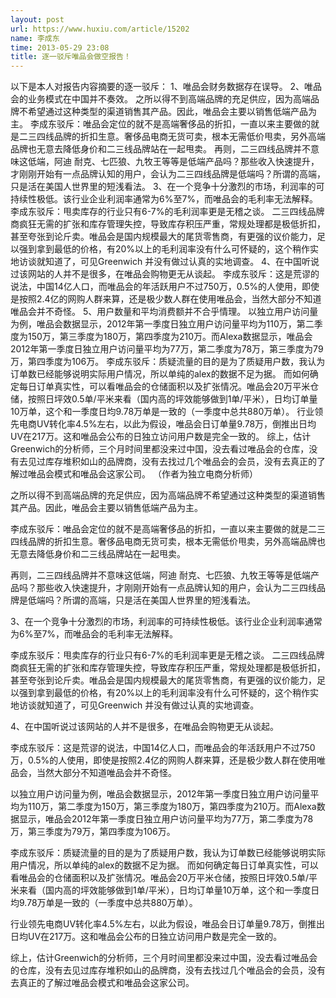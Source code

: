 ```yaml
---
layout: post
url: https://www.huxiu.com/article/15202
name: 李成东
time: 2013-05-29 23:08
title: 逐一驳斥唯品会做空报告！
---
```

以下是本人对报告内容摘要的逐一驳斥： 1、唯品会财务数据存在误导。 2、唯品会的业务模式在中国并不奏效。 之所以得不到高端品牌的充足供应，因为高端品牌不希望通过这种类型的渠道销售其产品。因此，唯品会主要以销售低端产品为主。 李成东驳斥：唯品会定位的就不是高端奢侈品的折扣，一直以来主要做的就是二三四线品牌的折扣生意。奢侈品电商无货可卖，根本无需低价甩卖，另外高端品牌也无意去降低身价和二三线品牌站在一起甩卖。 再则，二三四线品牌并不意味这低端，阿迪 耐克、七匹狼、九牧王等等是低端产品吗？那些收入快速提升，才刚刚开始有一点品牌认知的用户，会认为二三四线品牌是低端吗？所谓的高端，只是活在美国人世界里的短浅看法。 3、在一个竞争十分激烈的市场，利润率的可持续性极低。该行业企业利润率通常为6%至7%，而唯品会的毛利率无法解释。 李成东驳斥：甩卖库存的行业只有6-7%的毛利润率更是无稽之谈。 二三四线品牌商疯狂无需的扩张和库存管理失控，导致库存积压严重，常规处理都是极低折扣，甚至夸张到论斤卖。唯品会是国内规模最大的尾货零售商，有更强的议价能力，足以强到拿到最低的价格，有20%以上的毛利润率没有什么可怀疑的，这个稍作实地访谈就知道了，可见Greenwich 并没有做过认真的实地调查。 4、在中国听说过该网站的人并不是很多，在唯品会购物更无从谈起。 李成东驳斥：这是荒谬的说法，中国14亿人口，而唯品会的年活跃用户不过750万，0.5%的人使用，即使是按照2.4亿的网购人群来算，还是极少数人群在使用唯品会，当然大部分不知道唯品会并不奇怪。 5、用户数量和平均消费额并不合乎情理。 以独立用户访问量为例，唯品会数据显示，2012年第一季度日独立用户访问量平均为110万，第二季度为150万，第三季度为180万，第四季度为210万。而Alexa数据显示，唯品会2012年第一季度日独立用户访问量平均为77万，第二季度为78万，第三季度为79万，第四季度为106万。 李成东驳斥：质疑流量的目的是为了质疑用户数，我认为订单数已经能够说明实际用户情况，所以单纯的alex的数据不足为据。 而如何确定每日订单真实性，可以看唯品会的仓储面积以及扩张情况。唯品会20万平米仓储，按照日坪效0.5单/平米来看（国内高的坪效能够做到1单/平米），日均订单量10万单，这个和一季度日均9.78万单是一致的（一季度中总共880万单）。 行业领先电商UV转化率4.5%左右，以此为假设，唯品会日订单量9.78万，倒推出日均UV在217万。这和唯品会公布的日独立访问用户数是完全一致的。 综上，估计Greenwich的分析师，三个月时间里都没来过中国，没去看过唯品会的仓库，没有去见过库存堆积如山的品牌商，没有去找过几个唯品会的会员，没有去真正的了解过唯品会模式和唯品会这家公司。 （作者为独立电商分析师）

之所以得不到高端品牌的充足供应，因为高端品牌不希望通过这种类型的渠道销售其产品。因此，唯品会主要以销售低端产品为主。

李成东驳斥：唯品会定位的就不是高端奢侈品的折扣，一直以来主要做的就是二三四线品牌的折扣生意。奢侈品电商无货可卖，根本无需低价甩卖，另外高端品牌也无意去降低身价和二三线品牌站在一起甩卖。

再则，二三四线品牌并不意味这低端，阿迪 耐克、七匹狼、九牧王等等是低端产品吗？那些收入快速提升，才刚刚开始有一点品牌认知的用户，会认为二三四线品牌是低端吗？所谓的高端，只是活在美国人世界里的短浅看法。

3、在一个竞争十分激烈的市场，利润率的可持续性极低。该行业企业利润率通常为6%至7%，而唯品会的毛利率无法解释。

李成东驳斥：甩卖库存的行业只有6-7%的毛利润率更是无稽之谈。 二三四线品牌商疯狂无需的扩张和库存管理失控，导致库存积压严重，常规处理都是极低折扣，甚至夸张到论斤卖。唯品会是国内规模最大的尾货零售商，有更强的议价能力，足以强到拿到最低的价格，有20%以上的毛利润率没有什么可怀疑的，这个稍作实地访谈就知道了，可见Greenwich 并没有做过认真的实地调查。

4、在中国听说过该网站的人并不是很多，在唯品会购物更无从谈起。

李成东驳斥：这是荒谬的说法，中国14亿人口，而唯品会的年活跃用户不过750万，0.5%的人使用，即使是按照2.4亿的网购人群来算，还是极少数人群在使用唯品会，当然大部分不知道唯品会并不奇怪。

以独立用户访问量为例，唯品会数据显示，2012年第一季度日独立用户访问量平均为110万，第二季度为150万，第三季度为180万，第四季度为210万。而Alexa数据显示，唯品会2012年第一季度日独立用户访问量平均为77万，第二季度为78万，第三季度为79万，第四季度为106万。

李成东驳斥：质疑流量的目的是为了质疑用户数，我认为订单数已经能够说明实际用户情况，所以单纯的alex的数据不足为据。 而如何确定每日订单真实性，可以看唯品会的仓储面积以及扩张情况。唯品会20万平米仓储，按照日坪效0.5单/平米来看（国内高的坪效能够做到1单/平米），日均订单量10万单，这个和一季度日均9.78万单是一致的（一季度中总共880万单）。

行业领先电商UV转化率4.5%左右，以此为假设，唯品会日订单量9.78万，倒推出日均UV在217万。这和唯品会公布的日独立访问用户数是完全一致的。

综上，估计Greenwich的分析师，三个月时间里都没来过中国，没去看过唯品会的仓库，没有去见过库存堆积如山的品牌商，没有去找过几个唯品会的会员，没有去真正的了解过唯品会模式和唯品会这家公司。

